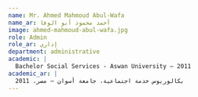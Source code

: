 ```yaml
---
name: Mr. Ahmed Mahmoud Abul-Wafa
name_ar: أحمد محمود أبو الوفا
image: ahmed-mahmoud-abul-wafa.jpg
role: Admin
role_ar: إداري
department: administrative
academic: |
  Bachelor Social Services - Aswan University – 2011
academic_ar: |
  بكالوريوس خدمة اجتماعية، جامعة أسوان – مصر، 2011
---
```

